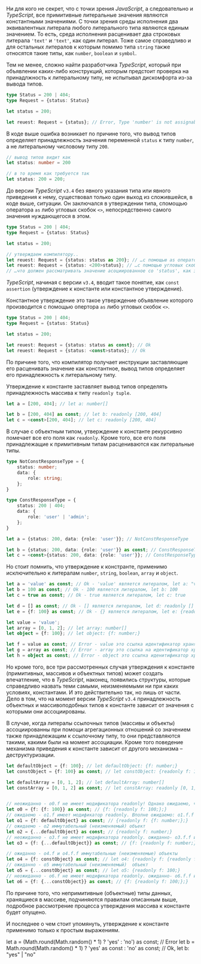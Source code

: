 Ни для кого не секрет, что с точки зрения *JavaScript*, а следовательно и *TypeScript*, все примитивные литеральные значения являются константными значениями. С точки зрения среды исполнения два эквивалентных литерала любого литерального типа являются единым значением. То есть, среда исполнения расценивает два строковых литерала `'text'` и `'text'`, как один литерал. Тоже самое справедливо и для остальных литералов к которым помимо типа `string` также относятся такие типы, как `number`, `boolean` и `symbol`. 


Тем не менее, сложно найти разработчика *TypeScript*, который при объявлении каких-либо конструкций, которым предстоит проверка на принадлжность к литеральному типу, не испытывал дискомфорта из-за вывода типов.

`````typescript
type Status = 200 | 404;
type Request = {status: Status}

let status = 200;

let reuest: Request = {status}; // Error, Type 'number' is not assignable to type 'Status'.ts(2322)
`````

В коде выше ошибка возникает по причине того, что вывод типов определяет принадлежность значения переменной `status` к типу `number`, а не литеральному числовому типу `200`.

`````typescript
// вывод типов видит как
let status: number = 200

// в то время как требуется так
let status: 200 = 200;
`````


До версии *TypeScript* `v3.4` без явного указания типа или явного приведения к нему, существовал только один выход из сложившейся, в коде выше, ситуации. Он заключался в утверждении типа, спомощью оператора `as` либо угловых скобок `<>`, непосредственно самого значения нуждающегося в этом.

`````typescript
type Status = 200 | 404;
type Request = {status: Status}

let status = 200;

// утверждаем компилятору..
let reuest: Request = {status: status as 200}; // …с помощью as оператора
let reuest: Request = {status: <200>status}; // …с помощью угловых скобок
// …что должен рассматривать значение асоциированное со 'status', как значение принадлежащие к литеральному типу 'Status'
`````


*TypeScript*, начиная с версии `v3.4`, вводит такое понятие, как `const assertion` (утверждение к константе или константное утверждение).


Константное утверждение это такое утверждение объявление которого производится с помощью опертора `as` либо угловых скобок `<>`.

`````typescript
type Status = 200 | 404;
type Request = {status: Status}

let status = 200;

let reuest: Request = {status: status as const}; // Ok
let reuest: Request = {status: <const>status}; // Ok
`````

По причине того, что компилятор получает инструкции заставляющие его расценивать значение как константное, вывод типов определяет его принадлежность к литеральному типу.

Утверждение к константе заставляет вывод типов определять принадлежность массива к типу `readonly tuple`.

`````typescript
let a = [200, 404]; // let a: number[]

let b = [200, 404] as const; // let b: readonly [200, 404]
let c = <const>[200, 404]; // let c: readonly [200, 404]
`````

В случае с объектным типом, утверждение к константе рекурсивно помечает все его поля как `readonly`. Кроме того, все его поля принадлежащие к примитивным типам расцениваются как литеральные типы.

`````typescript
type NotConstResponseType = {
    status: number;
    data: {
        role: string;
    };
}

type ConstResponseType = {
    status: 200 | 404;
    data: {
        role: 'user' | 'admin';
    };
}

let a = {status: 200, data: {role: 'user'}}; // NotConstResponseType

let b = {status: 200, data: {role: 'user'}} as const; // ConstResponseType
let c = <const>{status: 200, data: {role: 'user'}}; // ConstResponseType
`````

Но стоит помнить, что утверждение к констранте, применимо исключительно к литералам `number`, `string`, `boolean`, `array` и `object`.

`````typescript
let a = 'value' as const; // Ok - 'value' является литералом, let a: "value"
let b = 100 as const; // Ok - 100 является литералом, let b: 100
let c = true as const; // Ok - true является литералом, let c: true

let d = [] as const; // Ok - [] является литералом, let d: readonly []
let e = {f: 100} as const; // Ok - {} является литералом, let e: {readonly f: 100;}

let value = 'value';
let array = [0, 1, 2]; // let array: number[]
let object = {f: 100}; // let object: {f: number;}

let f = value as const; // Error - value это ссылка идентификатор хранящий литерал
let g = array as const; // Error - array это ссылка на идентификатор хранящий ссылку на объект массива
let h = object as const; // Error - object это ссылка иденитификатор хранящий ссылку на объект объекта
`````


Но кроме того, все три рассмотренных случая утверждения к константе (примитивных, массивов и объектных типов) может создать впечатление, что в *TypeScript*, наконец, появились структуры, которые справедливо назвать теми самыми, неизменяемыми ни при каких условиях, константами. И это действительно так, но лишь от части. Дело в том, что на момент версии *TypeScript* `v3.4` принадлежность объектных и массивоподобных типов к константе зависит от значения с которыми они ассоциированы.

В случае, когда литералы ссылочных типов (массивы и объекты) ассоциированны при помощи агрегационных отношений со значением также принадлежащим к ссылочному типу, то они представляются такими, какими были на момент ассоциации. Кроме того поведение механизма приведения к константе зависит от другого механизма – деструктуризации.

`````typescript
let defaultObject = {f: 100}; // let defaultObject: {f: number;}
let constObject = {f: 100} as const; // let constObject: {readonly f: 100;}

let defaultArray = [0, 1, 2]; // let defaultArray: number[]
let constArray = [0, 1, 2] as const; // let constArray: readonly [0, 1, 2]


// неожиданно - o0.f не имеет модификатора readonly! Однако ожидаемо, что o0.f.f иммутабельный (неизменяемый) объект
let o0 = {f: {f: 100}} as const; // {f: {readonly f: 100;};}
// ожидаемо - o1.f имеет модификатор readonly. Вполне ожидаемо: o1.f.f мутабельный (изменяемый) объект
let o1 = {f: defaultObject} as const; // {readonly f: {f: number;};}
// ожидаемо - o2 иммутабельный (неизменяемый) объект 
let o2 = {...defaultObject} as const; // {readonly f: number;}
// неожиданно - o3.f не имеет модификатора readonly. ожиданно- o3.f.f иммутабельный (неизменяемый) объект
let o3 = {f: {...defaultObject}} as const; // {f: {readonly f: number;};}

// ожиданно - o4.f и o4.f.f иммутабельные (неизменяемые) объекты
let o4 = {f: constObject} as const; // let o4: {readonly f: {readonly f: 100;};}
// ожиданно - o5 иммутабельный (неизменяемый)  объект
let o5 = {...constObject} as const; // let o5: {readonly f: 100;}
// неожиданно - o6.f не имеет модификатора readonly. ожиданно- o6.f.f иммутабельный (неизменяемый) объект
let o6 = {f: {...constObject}} as const; // {f: {readonly f: 100;};}
`````

По причине того, что непримитивные (объектные) типы данных, хранящиеся в массиве, подчиняются правилам описанным выше, подробное рассмотрение процесса утверждения массива к константе будет опущено.


И последнее о чем стоит упомянуть, утверждение к константе применимо только к простым выражениям.

let a = (Math.round(Math.random() * 1) ? 'yes' : 'no') as const; // Error
let b = Math.round(Math.random() * 1) ? 'yes' as const : 'no' as const; // Ok, let b: "yes" | "no"
